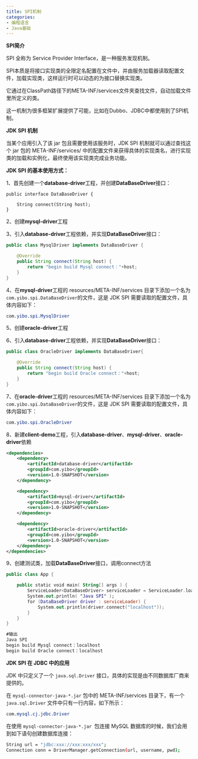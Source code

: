 ```yaml
---
title: SPI机制
categories: 
- 编程语言
- Java基础
---
```


**SPI简介**

SPI 全称为 Service Provider Interface，是一种服务发现机制。

SPI本质是将接口实现类的全限定名配置在文件中，并由服务加载器读取配置文件，加载实现类，这样运行时可以动态的为接口替换实现类。

它通过在ClassPath路径下的META-INF/services文件夹查找文件，自动加载文件里所定义的类。

这一机制为很多框架扩展提供了可能，比如在Dubbo、JDBC中都使用到了SPI机制。

**JDK SPI 机制**

当某个应用引入了该 jar 包且需要使用该服务时，JDK SPI 机制就可以通过查找这个 jar 包的 META-INF/services/ 中的配置文件来获得具体的实现类名，进行实现类的加载和实例化，最终使用该实现类完成业务功能。

 **JDK SPI 的基本使用方式：**

1、首先创建一个**database-driver**工程，并创建**DataBaseDriver**接口：

```tsx
public interface DataBaseDriver {

    String connect(String host);
}
```

2、创建**mysql-driver**工程

3、引入**database-driver**工程依赖，并实现**DataBaseDriver**接口：

```java
public class MysqlDriver implements DataBaseDriver {

    @Override
    public String connect(String host) {
        return "begin build Mysql connect："+host;
    }
}
```

4、在**mysql-driver**工程的 resources/META-INF/services 目录下添加一个名为 `com.yibo.spi.DataBaseDriver`的文件，这是 JDK SPI 需要读取的配置文件，具体内容如下：

```css
com.yibo.spi.MysqlDriver
```

5、创建**oracle-driver**工程

6、引入**database-driver**工程依赖，并实现**DataBaseDriver**接口：

```java
public class OracleDriver implements DataBaseDriver{

    @Override
    public String connect(String host) {
        return "begin build Oracle connect："+host;
    }
}
```

7、在**oracle-driver**工程的 resources/META-INF/services 目录下添加一个名为 `com.yibo.spi.DataBaseDriver`的文件，这是 JDK SPI 需要读取的配置文件，具体内容如下：

```css
com.yibo.spi.OracleDriver
```

8、新建**client-demo**工程，引入**database-driver**、**mysql-driver**、**oracle-driver**依赖

```xml
<dependencies>
    <dependency>
        <artifactId>database-driver</artifactId>
        <groupId>com.yibo</groupId>
        <version>1.0-SNAPSHOT</version>
    </dependency>

    <dependency>
        <artifactId>mysql-driver</artifactId>
        <groupId>com.yibo</groupId>
        <version>1.0-SNAPSHOT</version>
    </dependency>

    <dependency>
        <artifactId>oracle-driver</artifactId>
        <groupId>com.yibo</groupId>
        <version>1.0-SNAPSHOT</version>
    </dependency>
</dependencies>
```

9、创建测试类，加载**DataBaseDriver**接口，调用connect方法

```kotlin
public class App {

    public static void main( String[] args ) {
        ServiceLoader<DataBaseDriver> serviceLoader = ServiceLoader.load(DataBaseDriver.class);
        System.out.println( "Java SPI" );
        for (DataBaseDriver driver : serviceLoader) {
            System.out.println(driver.connect("localhost"));
        }
    }
}

#输出
Java SPI
begin build Mysql connect：localhost
begin build Oracle connect：localhost
```

**JDK SPI 在 JDBC 中的应用**

JDK 中只定义了一个 `java.sql.Driver` 接口，具体的实现是由不同数据库厂商来提供的。

在 `mysql-connector-java-*.jar` 包中的 META-INF/services 目录下，有一个 `java.sql.Driver` 文件中只有一行内容，如下所示：

```css
com.mysql.cj.jdbc.Driver 
```

在使用 `mysql-connector-java-*.jar `包连接 MySQL 数据库的时候，我们会用到如下语句创建数据库连接：

```bash
String url = "jdbc:xxx://xxx:xxx/xxx"; 
Connection conn = DriverManager.getConnection(url, username, pwd); 
```

